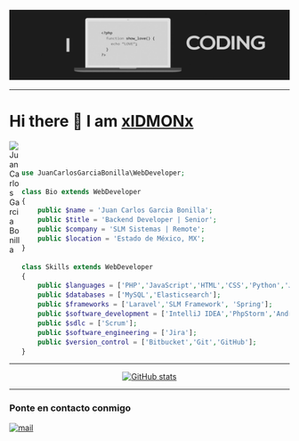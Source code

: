 ![me](images/I_LOVE_CODING.jpg)

---
# Hi there 👋 I am [xIDMONx](https://www.linkedin.com/in/juan-carlos-garcia-bonilla/)

<a href="https://www.linkedin.com/in/juan-carlos-garcia-bonilla/">
    <img align="left" alt="Juan Carlos Garcia Bonilla" width="22px" src="https://cdn.jsdelivr.net/npm/simple-icons@v3/icons/linkedin.svg"/>
</a>

<br><br>

```php
use JuanCarlosGarciaBonilla\WebDeveloper;

class Bio extends WebDeveloper
{
    public $name = 'Juan Carlos Garcia Bonilla'; 
    public $title = 'Backend Developer | Senior'; 
    public $company = 'SLM Sistemas | Remote'; 
    public $location = 'Estado de México, MX'; 
}

class Skills extends WebDeveloper
{
    public $languages = ['PHP','JavaScript','HTML','CSS','Python','Java', 'Kotlin','TypeScript','C#','XML','JSON'];
    public $databases = ['MySQL','Elasticsearch'];
    public $frameworks = ['Laravel','SLM Framework', 'Spring'];
    public $software_development = ['IntelliJ IDEA','PhpStorm','Android Studio', 'PyCharm', 'DataGrip'];
    public $sdlc = ['Scrum'];
    public $software_engineering = ['Jira'];
    public $version_control = ['Bitbucket','Git','GitHub'];
}
```
---
<div style="text-align: center">
    <a href="https://github.com/anuraghazra/github-readme-stats">
        <img src="https://github-readme-stats.vercel.app/api?username=xIDMONx&show_icons=true&hide_border=true&count_private=true&theme=dark&locale=es" alt="GitHub stats">
    </a>
</div>

---

### Ponte en contacto conmigo
<a href="mailto:juancarlos.gb110493@gmail.com">
    <img src="https://www.vectorlogo.zone/logos/gmail/gmail-icon.svg" width="30px" alt="mail">
</a>

<p style="text-align: right">
    <img src="https://visitor-badge.glitch.me/badge?page_id=xidmonx" alt="">
</p>
